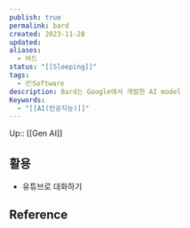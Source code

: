 ```yaml
---
publish: true
permalink: bard
created: 2023-11-28
updated: 
aliases:
  - 바드
status: "[[Sleeping]]"
tags:
  - 📦Software
description: Bard는 Google에서 개발한 AI model
Keywords:
  - "[[AI(인공지능)]]"
---
```

Up:: [[Gen AI]]


## 활용
- 유튜브로 대화하기

## Reference
